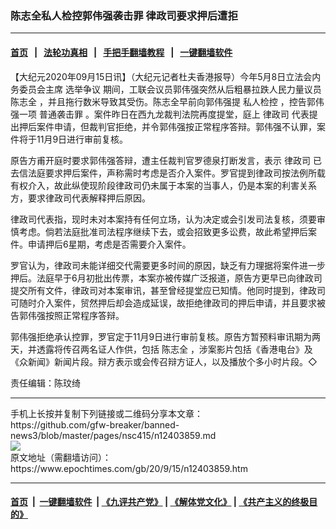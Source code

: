 ### 陈志全私人检控郭伟强袭击罪 律政司要求押后遭拒
------------------------

#### [首页](https://github.com/gfw-breaker/banned-news3/blob/master/README.md) &nbsp;&nbsp;|&nbsp;&nbsp; [法轮功真相](https://github.com/begood0513/basic/blob/master/README.md)  &nbsp;&nbsp;|&nbsp;&nbsp; [手把手翻墙教程](https://github.com/gfw-breaker/guides/wiki)  &nbsp;&nbsp;|&nbsp;&nbsp; [一键翻墙软件](https://github.com/gfw-breaker/nogfw/blob/master/README.md)  



<div><p>
 【大纪元2020年09月15日讯】（大纪元记者杜夫香港报导）今年5月8日立法会内务委员会主席
 <ok href="https://www.epochtimes.com/gb/tag/%E9%80%89%E4%B8%BE%E4%BA%89%E8%AE%AE.html">
  选举争议
 </ok>
 期间，工联会议员郭伟强突然从后粗暴拉跌人民力量议员
 <ok href="https://www.epochtimes.com/gb/tag/%E9%99%88%E5%BF%97%E5%85%A8.html">
  陈志全
 </ok>
 ，并且拖行数米导致其受伤。陈志全早前向郭伟强提
 <ok href="https://www.epochtimes.com/gb/tag/%E7%A7%81%E4%BA%BA%E6%A3%80%E6%8E%A7.html">
  私人检控
 </ok>
 ，控告郭伟强一项
 <ok href="https://www.epochtimes.com/gb/tag/%E6%99%AE%E9%80%9A%E8%A2%AD%E5%87%BB%E7%BD%AA.html">
  普通袭击罪
 </ok>
 。案件昨日在西九龙裁判法院再度提堂，庭上
 <ok href="https://www.epochtimes.com/gb/tag/%E5%BE%8B%E6%94%BF%E5%8F%B8.html">
  律政司
 </ok>
 代表提出押后案件申请，但裁判官拒绝，并令郭伟强按正常程序答辩。郭伟强不认罪，案件将于11月9日进行审前复核。
</p>
<p>
 原告方甫开庭时要求郭伟强答辩，遭主任裁判官罗德泉打断发言，表示
 <ok href="https://www.epochtimes.com/gb/tag/%E5%BE%8B%E6%94%BF%E5%8F%B8.html">
  律政司
 </ok>
 已去信法庭要求押后案件，声称需时考虑是否介入案件。罗官提到律政司按法例所载有权介入，故此纵使现阶段律政司仍未属于本案的当事人，仍是本案的利害关系方，要求律政司代表解释押后原因。
</p>
<p>
 律政司代表指，现时未对本案持有任何立场，认为决定或会引发司法复核，须要审慎考虑。倘若法庭批准司法程序继续下去，或会招致更多讼费，故此希望押后案件。申请押后6星期，考虑是否需要介入案件。
</p>
<p>
 罗官认为，律政司未能详细交代需要更多时间的原因，缺乏有力理据将案件进一步押后。法庭早于6月初批出传票，本案亦被传媒广泛报道，原告方更早已向律政司提交所有文件，律政司对本案审讯，甚至曾经提堂应已知情。他同时提到，律政司可随时介入案件，贸然押后却会造成延误，故拒绝律政司的押后申请，并且要求被告郭伟强按照正常程序答辩。
</p>
<p>
 郭伟强拒绝承认控罪，罗官定于11月9日进行审前复核。原告方暂预料审讯期为两天，并透露将传召两名证人作供，包括
 <ok href="https://www.epochtimes.com/gb/tag/%E9%99%88%E5%BF%97%E5%85%A8.html">
  陈志全
 </ok>
 ，涉案影片包括《香港电台》及《众新闻》新闻片段。辩方表示或会传召辩方证人，以及播放个多小时片段。◇
</p>
<p>
 责任编辑：陈玟绮
</p>
</div>
<hr/>
手机上长按并复制下列链接或二维码分享本文章：<br/>
https://github.com/gfw-breaker/banned-news3/blob/master/pages/nsc415/n12403859.md <br/>
<a href='https://github.com/gfw-breaker/banned-news3/blob/master/pages/nsc415/n12403859.md'><img src='https://github.com/gfw-breaker/banned-news3/blob/master/pages/nsc415/n12403859.md.png'/></a> <br/>
原文地址（需翻墙访问）：https://www.epochtimes.com/gb/20/9/15/n12403859.htm


------------------------
#### [首页](https://github.com/gfw-breaker/banned-news3/blob/master/README.md) &nbsp;|&nbsp; [一键翻墙软件](https://github.com/gfw-breaker/nogfw/blob/master/README.md) &nbsp;| [《九评共产党》](https://github.com/gfw-breaker/9ping.md/blob/master/README.md#九评之一评共产党是什么) | [《解体党文化》](https://github.com/gfw-breaker/jtdwh.md/blob/master/README.md) | [《共产主义的终极目的》](https://github.com/gfw-breaker/gczydzjmd.md/blob/master/README.md)


<img src='http://gfw-breaker.win/banned-news3/pages/nsc415/n12403859.md' width='0px' height='0px'/>